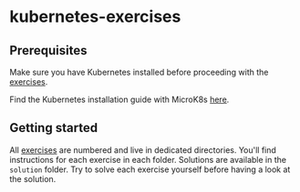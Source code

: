 # kubernetes-exercises

## Prerequisites

Make sure you have Kubernetes installed before proceeding with the [exercises](./exercises).

Find the Kubernetes installation guide with MicroK8s [here](https://gist.github.com/felipecruz91/f5784b681f3a53f94beac2353a76dc92).

## Getting started

All [exercises](./exercises) are numbered and live in dedicated directories. You'll find instructions for each exercise in each folder. Solutions are available in the `solution` folder. Try to solve each exercise yourself before having a look at the solution.